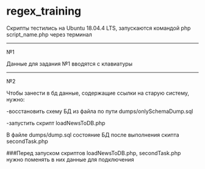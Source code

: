 # regex_training

Скрипты тестились на Ubuntu 18.04.4 LTS, запускаются командой php script_name.php через терминал

-----

№1

Данные для задания №1 вводятся с клавиатуры

-----

№2

Чтобы занести в бд данные, содержащие ссылки на старую систему, нужно: 

-восстановить схему БД из файла по пути dumps/onlySchemaDump.sql

-запустить скрипт loadNewsToDB.php


В файле dumps/dump.sql состояние БД после выполнения скипта secondTask.php

###Перед запуском скриптов loadNewsToDB.php, secondTask.php нужно поменять в них данные для подключения
